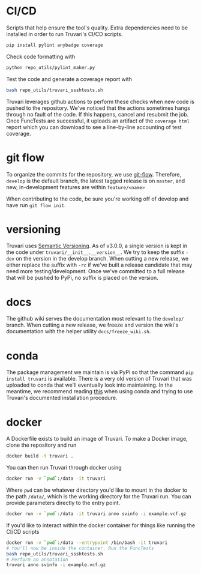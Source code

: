 # CI/CD

Scripts that help ensure the tool's quality. Extra dependencies need to be installed in order to run Truvari's CI/CD scripts. 

```bash
pip install pylint anybadge coverage
```

Check code formatting with 
```bash
python repo_utils/pylint_maker.py
```

Test the code and generate a coverage report with 
```bash
bash repo_utils/truvari_ssshtests.sh
```

Truvari leverages github actions to perform these checks when new code is pushed to the repository. We've noticed that the actions sometimes hangs through no fault of the code. If this happens, cancel and resubmit the job. Once FuncTests are successful, it uploads an artifact of the `coverage html` report which you can download to see a line-by-line accounting of test coverage.

# git flow

To organize the commits for the repository, we use [git-flow](https://danielkummer.github.io/git-flow-cheatsheet/). Therefore, `develop` is the default branch, the latest tagged release is on `master`, and new, in-development features are within `feature/<name>`

When contributing to the code, be sure you're working off of develop and have run `git flow init`.
 
# versioning

Truvari uses [Semantic Versioning](https://semver.org/). As of v3.0.0, a single version is kept in the code under `truvari/__init__.__version__`. We try to keep the suffix `-dev` on the version in the develop branch. When cutting a new release, we either replace the suffix with `-rc` if we've built a release candidate that may need more testing/development. Once we've committed to a full release that will be pushed to PyPi, no suffix is placed on the version.

# docs

The github wiki serves the documentation most relevant to the `develop/` branch. When cutting a new release, we freeze and version the wiki's documentation with the helper utility `docs/freeze_wiki.sh`.

# conda

The package management we maintain is via PyPi so that the command `pip install truvari` is available. There is a very old version of Truvari that was uploaded to conda that we'll eventually look into maintaining. In the meantime, we recommend reading [this](https://www.anaconda.com/blog/using-pip-in-a-conda-environment) when using conda and trying to use Truvari's documented installation procedure.

# docker

A Dockerfile exists to build an image of Truvari. To make a Docker image, clone the repository and run
```bash
docker build -t truvari .
```

You can then run Truvari through docker using
```bash
docker run -v `pwd`:/data -it truvari
```
Where `pwd` can be whatever directory you'd like to mount in the docker to the path `/data/`, which is the working directory for the Truvari run. You can provide parameters directly to the entry point.
```bash
docker run -v `pwd`:/data -it truvari anno svinfo -i example.vcf.gz
```

If you'd like to interact within the docker container for things like running the CI/CD scripts
```bash
docker run -v `pwd`:/data --entrypoint /bin/bash -it truvari
# You'll now be inside the container. Run the FuncTests
bash repo_utils/truvari_ssshtests.sh
# Perform an annotation
truvari anno svinfo -i example.vcf.gz
```